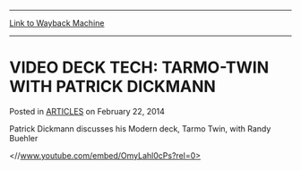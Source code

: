 
---
[Link to Wayback Machine](https://web.archive.org/web/20170128165118/http://magic.wizards.com/en/articles/archive/video-deck-tech-tarmo-twin-patrick-dickmann-2014-02-22)

[_metadata_:description]:- "Patrick Dickmann discusses his Modern deck, Tarmo Twin, with Randy Buehler"
[_metadata_:generator]:- "Drupal 7 (http://drupal.org)"
[_metadata_:node]:- "162041"
[_metadata_:publish_date]:- "2014-02-22"
[_metadata_:source]:- "div-main-content"
[_metadata_:title]:- "VIDEO DECK TECH: TARMO-TWIN WITH PATRICK DICKMANN"
[_metadata_:wayback_capture_timestamp]:- "2017-01-28 16:51:18"
[_metadata_:wayback_raw_url]:- "https://web.archive.org/web/20170128165118id_/http://magic.wizards.com/en/articles/archive/video-deck-tech-tarmo-twin-patrick-dickmann-2014-02-22"
[_metadata_:wayback_url]:- "http://magic.wizards.com/en/articles/archive/video-deck-tech-tarmo-twin-patrick-dickmann-2014-02-22"
---


VIDEO DECK TECH: TARMO-TWIN WITH PATRICK DICKMANN
=================================================



 Posted in [ARTICLES](/en/articles)
 on February 22, 2014 










Patrick Dickmann discusses his Modern deck, Tarmo Twin, with Randy Buehler


<//www.youtube.com/embed/OmyLahl0cPs?rel=0>







